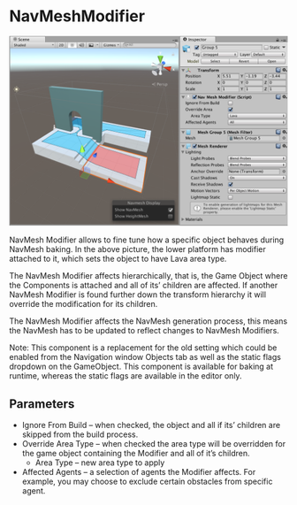 ﻿# NavMeshModifier

![NavMeshModifier example](Images/NavMeshModifier-Example.png)

NavMesh Modifier allows to fine tune how a specific object behaves during NavMesh baking. In the above picture, the lower platform has modifier attached to it, which sets the object to have Lava area type. 

The NavMesh Modifier affects hierarchically, that is, the Game Object where the Components is attached and all of its’ children are affected. If another NavMesh Modifier is found further down the transform hierarchy it will override the modification for its children.

The NavMesh Modifier affects the NavMesh generation process, this means the NavMesh has to be updated to reflect changes to NavMesh Modifiers.

Note: This component is a replacement for the old setting which could be enabled from the Navigation window Objects tab as well as the static flags dropdown on the GameObject. This component is available for baking at runtime, whereas the static flags are available in the editor only.

## Parameters
* Ignore From Build – when checked, the object and all if its’ children are skipped from the build process.
* Override Area Type – when checked the area type will be overridden for the game object containing the Modifier and all of it’s children.
	* Area Type – new area type to apply
* Affected Agents – a selection of agents the Modifier affects. For example, you may choose to exclude certain obstacles from specific agent. 

